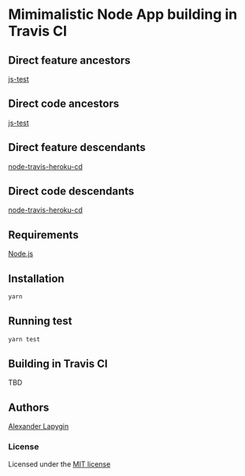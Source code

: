 # Mimimalistic Node App building in Travis CI

## Direct feature ancestors

[js-test](https://github.com/softspider/js-test)

## Direct code ancestors

[js-test](https://github.com/softspider/js-test)

## Direct feature descendants

[node-travis-heroku-cd](https://github.com/softspider/node-travis-heroku-cd)

## Direct code descendants

[node-travis-heroku-cd](https://github.com/softspider/node-travis-heroku-cd)

## Requirements

[Node.js](https://nodejs.org/en/download/package-manager/)

## Installation

```sh
yarn
```

## Running test

```sh
yarn test
```

## Building in Travis CI

TBD

## Authors

[Alexander Lapygin](https://github.com/AlexanderLapygin)

### License

Licensed under the [MIT license](./LICENSE)
